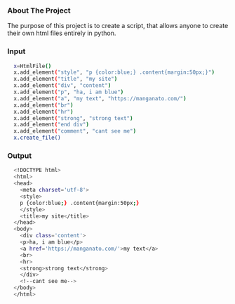 ### About The Project
The purpose of this project is to create a script, that allows anyone to create their own html files entirely in python.

### Input
```sh
  x=HtmlFile()
  x.add_element("style", "p {color:blue;} .content{margin:50px;}")
  x.add_element("title", "my site")
  x.add_element("div", "content")
  x.add_element("p", "ha, i am blue")
  x.add_element("a", "my text", "https://manganato.com/")
  x.add_element("br")
  x.add_element("hr")
  x.add_element("strong", "strong text")
  x.add_element("end div")
  x.add_element("comment", "cant see me")
  x.create_file()
```

### Output
```sh
  <!DOCTYPE html>
  <html>
  <head>
    <meta charset='utf-8'>
    <style>
    p {color:blue;} .content{margin:50px;}
    </style>
    <title>my site</title>
  </head>
  <body>
    <div class='content'>
    <p>ha, i am blue</p>
    <a href='https://manganato.com/'>my text</a>
    <br>
    <hr>
    <strong>strong text</strong>
    </div>
    <!--cant see me-->
  </body>
  </html>
```
